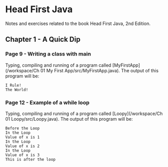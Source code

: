 # Head First Java
Notes and exercises related to the book Head First Java, 2nd Edition.

## Chapter 1 - A Quick Dip
### Page 9 - Writing a class with main  
Typing, compiling and running of a program called [MyFirstApp](/workspace/Ch 01 My First App/src/MyFirstApp.java). The output of this program will be:  
```
I Rule!
The World!
```
### Page 12 - Example of a while loop  
Typing, compiling and running of a program called [Loopy](/workspace/Ch 01 Loopy/src/Loopy.java). The output of this program will be:  
```
Before the Loop
In the Loop
Value of x is 1
In the Loop
Value of x is 2
In the Loop
Value of x is 3
This is after the loop
```
